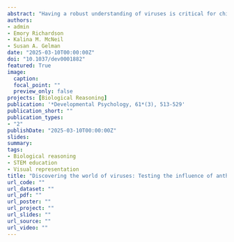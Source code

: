 ```yaml
---
abstract: "Having a robust understanding of viruses is critical for children to understand the COVID-19 pandemic and the protective measures recommended to promote their safety. However, viral transmission is not part of current educational standards in the United States, so children likely must learn about it through informal means, such as media and conversations with caregivers—contexts that often animate and anthropomorphize viruses. In this registered report, we developed an at-home educational intervention to teach children about viruses by creating a picture storybook about COVID-19. We tested children ages 5–8 on their understanding of viruses before and after reading the book at home with their caregivers. Critically, we manipulated which of three books children received: realistic (that detailed the microscopic processes involved in COVID-19 transmission), anthropomorphic (that depicted all the same information but using anthropomorphic language and images for COVID-19), or control (that only showed the visible aspects of illness). Bayesian analyses revealed that children learned about COVID-19 by reading the picture books with their parents at home and extended this knowledge to other viruses and that learning was substantially higher for those reading the realistic and anthropomorphic books than the control books. We also found that learning did not differ as a function of whether the book used anthropomorphic depictions or not although children reading the anthropomorphic book reported being less afraid of viruses. Altogether, these results demonstrate that carefully constructed picture books can help children learn about complex scientific topics at home."
authors:
- admin
- Emory Richardson
- Kalina M. McNeil
- Susan A. Gelman
date: "2025-03-10T00:00:00Z"
doi: "10.1037/dev0001882"
featured: True
image:
  caption: 
  focal_point: ""
  preview_only: false
projects: [Biological Reasoning]
publication: '*Developmental Psychology, 61*(3), 513-529'
publication_short: ""
publication_types:
- "2"
publishDate: "2025-03-10T00:00:00Z"
slides: 
summary: 
tags:
- Biological reasoning
- STEM education
- Visual representation
title: "Discovering the world of viruses: Testing the influence of anthropomorphic representations on children’s learning about COVID-19"
url_code: ""
url_dataset: ""
url_pdf: ""
url_poster: ""
url_project: ""
url_slides: ""
url_source: ""
url_video: ""
---
```

